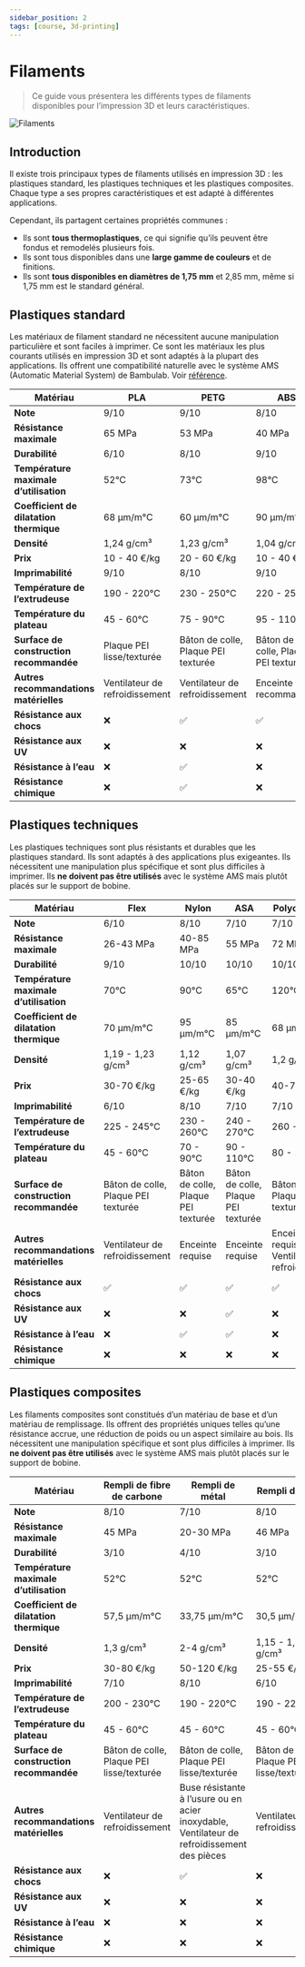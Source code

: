 ```yaml
---
sidebar_position: 2
tags: [course, 3d-printing]
---
```


# Filaments

> Ce guide vous présentera les différents types de filaments disponibles pour l’impression 3D et leurs caractéristiques.

![Filaments](/assets/docs/filaments/filament-1.png)

## Introduction

Il existe trois principaux types de filaments utilisés en impression 3D : les plastiques standard, les plastiques techniques et les plastiques composites. Chaque type a ses propres caractéristiques et est adapté à différentes applications.

Cependant, ils partagent certaines propriétés communes :

- Ils sont **tous thermoplastiques**, ce qui signifie qu’ils peuvent être fondus et remodelés plusieurs fois.
- Ils sont tous disponibles dans une **large gamme de couleurs** et de finitions.
- Ils sont **tous disponibles en diamètres de 1,75 mm** et 2,85 mm, même si 1,75 mm est le standard général.

## Plastiques standard

Les matériaux de filament standard ne nécessitent aucune manipulation particulière et sont faciles à imprimer. Ce sont les matériaux les plus courants utilisés en impression 3D et sont adaptés à la plupart des applications. Ils offrent une compatibilité naturelle avec le système AMS (Automatic Material System) de Bambulab. Voir [référence](/3d_printing/bambulab).

| Matériau                                | PLA                            | PETG                                | ABS                                 |
| --------------------------------------- | ------------------------------ | ----------------------------------- | ----------------------------------- |
| **Note**                                | 9/10                           | 9/10                                | 8/10                                |
| **Résistance maximale**                 | 65 MPa                         | 53 MPa                              | 40 MPa                              |
| **Durabilité**                          | 6/10                           | 8/10                                | 9/10                                |
| **Température maximale d’utilisation**  | 52°C                           | 73°C                                | 98°C                                |
| **Coefficient de dilatation thermique** | 68 µm/m°C                      | 60 µm/m°C                           | 90 µm/m°C                           |
| **Densité**                             | 1,24 g/cm³                     | 1,23 g/cm³                          | 1,04 g/cm³                          |
| **Prix**                                | 10 - 40 €/kg                   | 20 - 60 €/kg                        | 10 - 40 €/kg                        |
| **Imprimabilité**                       | 9/10                           | 8/10                                | 9/10                                |
| **Température de l’extrudeuse**         | 190 - 220°C                    | 230 - 250°C                         | 220 - 250°C                         |
| **Température du plateau**              | 45 - 60°C                      | 75 - 90°C                           | 95 - 110°C                          |
| **Surface de construction recommandée** | Plaque PEI lisse/texturée      | Bâton de colle, Plaque PEI texturée | Bâton de colle, Plaque PEI texturée |
| **Autres recommandations matérielles**  | Ventilateur de refroidissement | Ventilateur de refroidissement      | Enceinte recommandée                |
| **Résistance aux chocs**                | :x:                            | :white_check_mark:                  | :white_check_mark:                  |
| **Résistance aux UV**                   | :x:                            | :x:                                 | :x:                                 |
| **Résistance à l’eau**                  | :x:                            | :white_check_mark:                  | :x:                                 |
| **Résistance chimique**                 | :x:                            | :white_check_mark:                  | :x:                                 |

## Plastiques techniques

Les plastiques techniques sont plus résistants et durables que les plastiques standard. Ils sont adaptés à des applications plus exigeantes. Ils nécessitent une manipulation plus spécifique et sont plus difficiles à imprimer. Ils **ne doivent pas être utilisés** avec le système AMS mais plutôt placés sur le support de bobine.

| Matériau                                | Flex                                | Nylon                               | ASA                                 | Polycarbonate                                    |
| --------------------------------------- | ----------------------------------- | ----------------------------------- | ----------------------------------- | ------------------------------------------------ |
| **Note**                                | 6/10                                | 8/10                                | 7/10                                | 7/10                                             |
| **Résistance maximale**                 | 26-43 MPa                           | 40-85 MPa                           | 55 MPa                              | 72 MPa                                           |
| **Durabilité**                          | 9/10                                | 10/10                               | 10/10                               | 10/10                                            |
| **Température maximale d’utilisation**  | 70°C                                | 90°C                                | 65°C                                | 120°C                                            |
| **Coefficient de dilatation thermique** | 70 µm/m°C                           | 95 µm/m°C                           | 85 µm/m°C                           | 68 µm/m°C                                        |
| **Densité**                             | 1,19 - 1,23 g/cm³                   | 1,12 g/cm³                          | 1,07 g/cm³                          | 1,2 g/cm³                                        |
| **Prix**                                | 30-70 €/kg                          | 25-65 €/kg                          | 30-40 €/kg                          | 40-75 €/kg                                       |
| **Imprimabilité**                       | 6/10                                | 8/10                                | 7/10                                | 7/10                                             |
| **Température de l’extrudeuse**         | 225 - 245°C                         | 230 - 260°C                         | 240 - 270°C                         | 260 - 310°C                                      |
| **Température du plateau**              | 45 - 60°C                           | 70 - 90°C                           | 90 - 110°C                          | 80 - 120°C                                       |
| **Surface de construction recommandée** | Bâton de colle, Plaque PEI texturée | Bâton de colle, Plaque PEI texturée | Bâton de colle, Plaque PEI texturée | Bâton de colle, Plaque PEI texturée              |
| **Autres recommandations matérielles**  | Ventilateur de refroidissement      | Enceinte requise                    | Enceinte requise                    | Enceinte requise, Ventilateur de refroidissement |
| **Résistance aux chocs**                | :white_check_mark:                  | :white_check_mark:                  | :white_check_mark:                  | :white_check_mark:                               |
| **Résistance aux UV**                   | :x:                                 | :x:                                 | :white_check_mark:                  | :x:                                              |
| **Résistance à l’eau**                  | :x:                                 | :white_check_mark:                  | :white_check_mark:                  | :x:                                              |
| **Résistance chimique**                 | :x:                                 | :x:                                 | :x:                                 | :x:                                              |

## Plastiques composites

Les filaments composites sont constitués d’un matériau de base et d’un matériau de remplissage. Ils offrent des propriétés uniques telles qu’une résistance accrue, une réduction de poids ou un aspect similaire au bois. Ils nécessitent une manipulation spécifique et sont plus difficiles à imprimer. Ils **ne doivent pas être utilisés** avec le système AMS mais plutôt placés sur le support de bobine.

| Matériau                                | Rempli de fibre de carbone                | Rempli de métal                                                                             | Rempli de bois                            |
| --------------------------------------- | ----------------------------------------- | ------------------------------------------------------------------------------------------- | ----------------------------------------- |
| **Note**                                | 8/10                                      | 7/10                                                                                        | 8/10                                      |
| **Résistance maximale**                 | 45 MPa                                    | 20-30 MPa                                                                                   | 46 MPa                                    |
| **Durabilité**                          | 3/10                                      | 4/10                                                                                        | 3/10                                      |
| **Température maximale d’utilisation**  | 52°C                                      | 52°C                                                                                        | 52°C                                      |
| **Coefficient de dilatation thermique** | 57,5 µm/m°C                               | 33,75 µm/m°C                                                                                | 30,5 µm/m°C                               |
| **Densité**                             | 1,3 g/cm³                                 | 2-4 g/cm³                                                                                   | 1,15 - 1,25 g/cm³                         |
| **Prix**                                | 30-80 €/kg                                | 50-120 €/kg                                                                                 | 25-55 €/kg                                |
| **Imprimabilité**                       | 7/10                                      | 8/10                                                                                        | 6/10                                      |
| **Température de l’extrudeuse**         | 200 - 230°C                               | 190 - 220°C                                                                                 | 190 - 220°C                               |
| **Température du plateau**              | 45 - 60°C                                 | 45 - 60°C                                                                                   | 45 - 60°C                                 |
| **Surface de construction recommandée** | Bâton de colle, Plaque PEI lisse/texturée | Bâton de colle, Plaque PEI lisse/texturée                                                   | Bâton de colle, Plaque PEI lisse/texturée |
| **Autres recommandations matérielles**  | Ventilateur de refroidissement            | Buse résistante à l’usure ou en acier inoxydable, Ventilateur de refroidissement des pièces | Ventilateur de refroidissement            |
| **Résistance aux chocs**                | :x:                                       | :white_check_mark:                                                                          | :x:                                       |
| **Résistance aux UV**                   | :x:                                       | :x:                                                                                         | :x:                                       |
| **Résistance à l’eau**                  | :x:                                       | :x:                                                                                         | :x:                                       |
| **Résistance chimique**                 | :x:                                       | :x:                                                                                         | :x:                                       |
